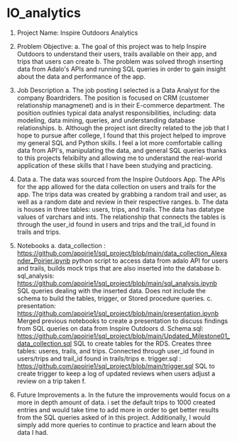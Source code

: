 # IO_analytics
1. Project Name: Inspire Outdoors Analytics

2. Problem Objective:
    a. The goal of this project was to help Inspire Outdoors to understand their users, trails available on their app, and trips that users can create
    b. The problem was solved throgh inserting data from Adalo's APIs and running SQL queries in order to gain insight about the data and performance of the app.

3. Job Description
    a. The job posting I selected is a Data Analyst for the company Boardriders. The position is focused on CRM (customer relationship managmenet) and is in their E-commerce department. The position outlnies typical data analyst responsibilities, including: data modeling, data mining, queries, and understanding database relationships.
    b. Although the project isnt direclty related to the job that I hope to pursue after college, I found that this project helped to improve my general SQL and Python skills. I feel a lot more comfortable calling data from API's, manipulating the data, and general SQL queries thanks to this projects felxibilty and allowing me to understand the real-world application of these skills that I have been studying and practicing.

4. Data
    a. The data was sourced from the Inspire Outdoors App. The APIs for the app allowed for the data collection on users and trails for the app. The trips data was created by grabbing a random trail and user, as well as a random date and review in their respective ranges.
    b. The data is houses in three tables: users, trips, and trails. The data has datatype values of varchars and ints. The relationship that connects the tables is through the user_id found in users and trips and the trail_id found in trails and trips.

5. Notebooks
    a. data_collection : https://github.com/apoirie1/sql_project/blob/main/data_collection_Alexander_Poirier.ipynb 
        python script to access data from adalo API for users and trails, builds mock trips that are also inserted into the database
    b. sql_analysis: https://github.com/apoirie1/sql_project/blob/main/sql_analysis.ipynb
        SQL queries dealing with the inserted data. Does not include the schema to build the tables, trigger, or Stored procedure queries.
    c. presentation: https://github.com/apoirie1/sql_project/blob/main/presentation.ipynb
        Merged previous notebooks to create a presentation to discuss findings from SQL queries on data from Inspire Outdoors
    d. Schema.sql:  https://github.com/apoirie1/sql_project/blob/main/Updated_Milestone01_data_collection.sql
        SQL to create tables for the RDS. Creates three tables: useres, trails, and trips. Connected through user_id found in users/trips and trail_id found in trails/trips
    e. trigger.sql : https://github.com/apoirie1/sql_project/blob/main/trigger.sql
        SQL to create trigger to keep a log of updated reviews when users adjust a review on a trip taken
    f.
    

6. Future Improvements
    a. In the future the improvements would focus on a more in depth amount of data. i set the default trips to 1000 created entries and would take time to add more in order to get better results from the SQL queries asked of in this project. Additionally, I would simply add more queries to continue to practice and learn about the data I had. 

